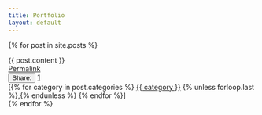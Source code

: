 ```yaml
---
title: Portfolio
layout: default
---
```


{% for post in site.posts %}
<div class="post">
    {{ post.content }}
    <div class="well well-sm">
        <a href="{{ post.url }}">Permalink</a>
<!--         <div class="btn-group sharing">
            <button class="btn btn-default btn-xs disabled">Share:</button>
            <a class="btn btn-default btn-xs" target="_blank" title="Like on Facebook" href="http://www.facebook.com/plugins/like.
                    php?href={{ post.url }}">
                <i class="fb fb-thumbs-o-up fb-lg fb"></i>
            </a>
        </div> -->
        <div class="btn-group">
          <button class="btn btn-default btn-xs disabled">Share:</button>
            <a class="btn btn-default btn-xs" target="_blank" title="Like On Facebook" href="http://www.facebook.com/plugins/like.php?href={{ post.url }}">
                <i class="fa fa-thumbs-o-up fa-lg fb"></i>
            </a>
            <a class="btn btn-default btn-xs google-plus-one" target="_blank" title="+1 On Google" href="https://apis.google.com/_/+1/fastbutton?usegapi=1&amp;size=large&amp;hl=en&amp;url={{ post.url }}">
                <i class="fa fa-google-plus fa-2x google"></i>
                <span class="google">1</span>
            </a>
            <a class="btn btn-default btn-xs" target="_blank" title="On Facebook" href="http://www.facebook.com/sharer.php?u={{ post.url }}&amp;t=Social%20Buttons%20in%20HTML%20only%20using%20Twitter%20Bootstrap%203%20and%20Font%20Awesome%20Icons">
                <i class="fa fa-facebook fa-lg fb"></i>
            </a>
            <a class="btn btn-default btn-xs" target="_blank" title="On Twitter" href="http://twitter.com/share?url={{ post.url }}&amp;text=Social%20Buttons%20in%20HTML%20only%20using%20Twitter%20Bootstrap%203%20and%20Font%20Awesome%20Icons">
                <i class="fa fa-twitter fa-lg tw"></i>
            </a>
            <a class="btn btn-default btn-xs" target="_blank" title="On Google Plus" href="https://plusone.google.com/_/+1/confirm?hl=en&amp;url={{ post.url }}">
                <i class="fa fa-google-plus fa-lg google"></i>
            </a>
            <a class="btn btn-default btn-xs" target="_blank" title="On LinkedIn" href="http://www.linkedin.com/shareArticle?mini=true&amp;url={{ post.url }}">
                <i class="fa fa-linkedin fa-lg linkin"></i>
            </a>
        </div>
        <span class="post-category-list">[{% for category in post.categories %}
            <a href="/categories/{{ category }}/">{{ category }}</a>
            {% unless forloop.last %},{% endunless %}
            {% endfor %}]
        </span>
    </div>
</div>
{% endfor %}
